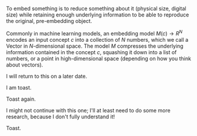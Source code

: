 To embed something is to reduce something about it (physical size, digital size) while retaining enough underlying information to be able to reproduce the original, pre-embedding object.

Commonly in machine learning models, an embedding model $M(c) \rightarrow R^N$ encodes an input concept $c$ into a collection of $N$ numbers, which we call a Vector in $N$-dimensional space. The model $M$ compresses the underlying information contained in the concept $c$, squashing it down into a list of numbers, or a point in high-dimensional space (depending on how you think about vectors).

I will return to this on a later date.

I am toast.

Toast again.

I might not continue with this one; I'll at least need to do some more research, because I don't fully understand it!

Toast.
